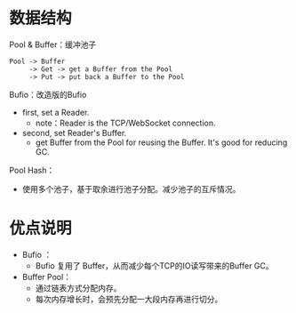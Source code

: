 # 数据结构

Pool & Buffer：缓冲池子

~~~
Pool -> Buffer
     -> Get -> get a Buffer from the Pool
     -> Put -> put back a Buffer to the Pool
~~~

Bufio：改造版的Bufio

- first, set a Reader.
    - note：Reader is the TCP/WebSocket connection.
- second, set Reader's Buffer.
    - get Buffer from the Pool for reusing the Buffer. It's good for reducing GC.

Pool Hash：

- 使用多个池子，基于取余进行池子分配。减少池子的互斥情况。

# 优点说明

- Bufio ：
    - Bufio 复用了 Buffer，从而减少每个TCP的IO读写带来的Buffer GC。
- Buffer Pool：
    - 通过链表方式分配内存。
    - 每次内存增长时，会预先分配一大段内存再进行切分。
